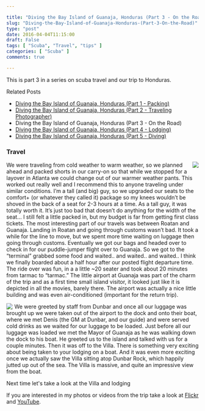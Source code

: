 ```yaml
---

title: "Diving the Bay Island of Guanaja, Honduras (Part 3 - On the Road)"
slug: "Diving-the-Bay-Island-of-Guanaja-Honduras-(Part-3-On-the-Road)"
type: "post"
date: 2016-04-04T11:15:00
draft: False
tags: [ "Scuba", "Travel", "tips" ]
categories: [ "Scuba" ]
comments: true

---
```


<p>This is part 3 in a series on scuba travel and our trip to Honduras.</p>    <p>Related Posts</p>  <ul>   <li><a href="http://duanenewman.net/blog/post/2016/03/22/Diving-the-Bay-Island-of-Guanaja-Honduras-(Part-1-Packing).aspx">Diving the Bay Island of Guanaja, Honduras (Part 1 - Packing)</a> </li>    <li><a href="http://duanenewman.net/blog/post/2016/03/28/Diving-the-Bay-Island-of-Guanaja-Honduras-(Part-2-Traveling-Photographer).aspx">Diving the Bay Island of Guanaja, Honduras (Part 2 - Traveling Photographer)</a> </li>    <li>Diving the Bay Island of Guanaja, Honduras (Part 3 - On the Road)</li>    <li><a href="http://duanenewman.net/blog/post/2016/04/11/Diving-the-Bay-Island-of-Guanaja-Honduras-(Part-4-Lodging).aspx">Diving the Bay Island of Guanaja, Honduras (Part 4 - Lodging)</a> </li>    <li><a href="http://duanenewman.net/blog/post/2016/04/18/Diving-the-Bay-Island-of-Guanaja-Honduras-(Part-5-Diving).aspx">Diving the Bay Island of Guanaja, Honduras (Part 5 - Diving)</a> </li> </ul>  <h3>Travel</h3>  

<img style="float:right;margin-left:5px;" src="/blog/image.axd?picture=%2f2016%2f04%2fGuanajaAirplane.jpg">

<p>We were traveling from cold weather to warm weather, so we planned ahead and packed shorts in our carry-on so that while we stopped for a layover in Atlanta we could change out of our warmer weather pants. This worked out really well and I recommend this to anyone traveling under similar conditions. I’m a tall (and big) guy, so we upgraded our seats to the comfort+ (or whatever they called it) package so my knees wouldn’t be shoved in the back of a seat for 2-3 hours at a time. As a tall guy, it was totally worth it. It’s just too bad that doesn’t do anything for the width of the seat… I still felt a little packed in, but my budget is far from getting first class tickets. The most interesting part of our travels was between Roatan and Guanaja. Landing in Roatan and going through customs wasn’t bad. It took a while for the line to move, but we spent more time waiting on luggage then going through customs. Eventually we got our bags and headed over to check in for our puddle-jumper flight over to Guanaja. So we got to the “terminal” grabbed some food and waited.. and waited.. and waited.. I think we finally boarded about a half hour after our posted flight departure time. The ride over was fun, in a a little ~20 seater and took about 20 minutes from tarmac to “tarmac.” The little airport at Guanaja was part of the charm of the trip and as a first time small island visitor, it looked just like it is depicted in all the movies, barely there. The airport was actually a nice little building and was even air-conditioned (important for the return trip).</p>  

<img style="float:left;margin-right:5px;" src="/blog/image.axd?picture=%2f2016%2f04%2fGuanajaAirport.jpg">

<p>We were greeted by staff from Dunbar and once all our luggage was brought up we were taken out of the airport to the dock and onto their boat, where we met Denis (the GM at Dunbar, and our guide) and were served cold drinks as we waited for our luggage to be loaded. Just before all our luggage was loaded we met the Mayor of Guanaja as he was walking down the dock to his boat. He greeted us to the island and talked with us for a couple minutes. Then it was off to the Villa. There is something very exciting about being taken to your lodging on a boat. And it was even more exciting once we actually saw the Villa sitting atop Dunbar Rock, which happily jutted up out of the sea. The Villa is massive, and quite an impressive view from the boat.</p>  <p style="clear:both;">Next time let's take a look at the Villa and lodging</p>
<p>If you are interested in my photos or videos from the trip take a look at <a href="https://www.flickr.com/photos/duane_newman/albums/72157663757529681" target="_blank">Flickr</a> and <a href="https://www.youtube.com/playlist?list=PLSyl1r1zgegfeOijvvL5ttXiS1sEW9Btm" target="_blank">YouTube</a>.</p>
